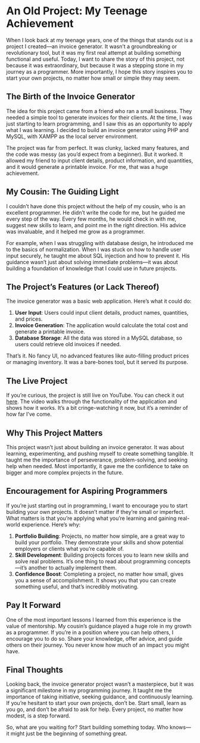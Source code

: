 # An Old Project: My Teenage Achievement

When I look back at my teenage years, one of the things that stands out is a project I created—an invoice generator. It wasn’t a groundbreaking or revolutionary tool, but it was my first real attempt at building something functional and useful. Today, I want to share the story of this project, not because it was extraordinary, but because it was a stepping stone in my journey as a programmer. More importantly, I hope this story inspires you to start your own projects, no matter how small or simple they may seem.

## The Birth of the Invoice Generator

The idea for this project came from a friend who ran a small business. They needed a simple tool to generate invoices for their clients. At the time, I was just starting to learn programming, and I saw this as an opportunity to apply what I was learning. I decided to build an invoice generator using PHP and MySQL, with XAMPP as the local server environment.

The project was far from perfect. It was clunky, lacked many features, and the code was messy (as you’d expect from a beginner). But it worked. It allowed my friend to input client details, product information, and quantities, and it would generate a printable invoice. For me, that was a huge achievement.

## My Cousin: The Guiding Light

I couldn’t have done this project without the help of my cousin, who is an excellent programmer. He didn’t write the code for me, but he guided me every step of the way. Every few months, he would check in with me, suggest new skills to learn, and point me in the right direction. His advice was invaluable, and it helped me grow as a programmer.

For example, when I was struggling with database design, he introduced me to the basics of normalization. When I was stuck on how to handle user input securely, he taught me about SQL injection and how to prevent it. His guidance wasn’t just about solving immediate problems—it was about building a foundation of knowledge that I could use in future projects.

## The Project’s Features (or Lack Thereof)

The invoice generator was a basic web application. Here’s what it could do:

1. **User Input**: Users could input client details, product names, quantities, and prices.
2. **Invoice Generation**: The application would calculate the total cost and generate a printable invoice.
3. **Database Storage**: All the data was stored in a MySQL database, so users could retrieve old invoices if needed.

That’s it. No fancy UI, no advanced features like auto-filling product prices or managing inventory. It was a bare-bones tool, but it served its purpose.

## The Live Project

If you’re curious, the project is still live on YouTube. You can check it out [here](https://www.youtube.com/watch?v=agIIxc9gry0). The video walks through the functionality of the application and shows how it works. It’s a bit cringe-watching it now, but it’s a reminder of how far I’ve come.

## Why This Project Matters

This project wasn’t just about building an invoice generator. It was about learning, experimenting, and pushing myself to create something tangible. It taught me the importance of perseverance, problem-solving, and seeking help when needed. Most importantly, it gave me the confidence to take on bigger and more complex projects in the future.

## Encouragement for Aspiring Programmers

If you’re just starting out in programming, I want to encourage you to start building your own projects. It doesn’t matter if they’re small or imperfect. What matters is that you’re applying what you’re learning and gaining real-world experience. Here’s why:

1. **Portfolio Building**: Projects, no matter how simple, are a great way to build your portfolio. They demonstrate your skills and show potential employers or clients what you’re capable of.
2. **Skill Development**: Building projects forces you to learn new skills and solve real problems. It’s one thing to read about programming concepts—it’s another to actually implement them.
3. **Confidence Boost**: Completing a project, no matter how small, gives you a sense of accomplishment. It shows you that you can create something useful, and that’s incredibly motivating.

## Pay It Forward

One of the most important lessons I learned from this experience is the value of mentorship. My cousin’s guidance played a huge role in my growth as a programmer. If you’re in a position where you can help others, I encourage you to do so. Share your knowledge, offer advice, and guide others on their journey. You never know how much of an impact you might have.

## Final Thoughts

Looking back, the invoice generator project wasn’t a masterpiece, but it was a significant milestone in my programming journey. It taught me the importance of taking initiative, seeking guidance, and continuously learning. If you’re hesitant to start your own projects, don’t be. Start small, learn as you go, and don’t be afraid to ask for help. Every project, no matter how modest, is a step forward.

So, what are you waiting for? Start building something today. Who knows—it might just be the beginning of something great.